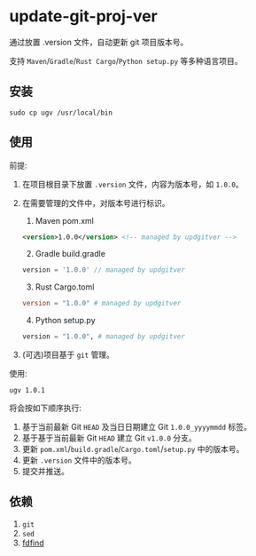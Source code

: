 # update-git-proj-ver

通过放置 .version 文件，自动更新 git 项目版本号。

支持 `Maven`/`Gradle`/`Rust Cargo`/`Python setup.py` 等多种语言项目。

## 安装

```console
sudo cp ugv /usr/local/bin
```

## 使用

前提:

1. 在项目根目录下放置 `.version` 文件，内容为版本号，如 `1.0.0`。
2. 在需要管理的文件中，对版本号进行标识。

    1. Maven pom.xml

    ```xml
    <version>1.0.0</version> <!-- managed by updgitver -->
    ```

    2. Gradle build.gradle

    ```groovy
    version = '1.0.0' // managed by updgitver
    ```

    3. Rust Cargo.toml

    ```toml
    version = "1.0.0" # managed by updgitver
    ```

    4. Python setup.py

    ```python
    version = "1.0.0", # managed by updgitver
    ```

3. (可选)项目基于 `git` 管理。

使用:

```console
ugv 1.0.1
```

将会按如下顺序执行:

1. 基于当前最新 Git `HEAD` 及当日日期建立 Git `1.0.0_yyyymmdd` 标签。
2. 基于基于当前最新 Git `HEAD` 建立 Git `v1.0.0` 分支。
3. 更新 `pom.xml`/`build.gradle`/`Cargo.toml`/`setup.py` 中的版本号。
4. 更新 `.version` 文件中的版本号。
5. 提交并推送。

## 依赖

1. `git`
2. `sed`
3. [fdfind](https://github.com/sharkdp/fd)
